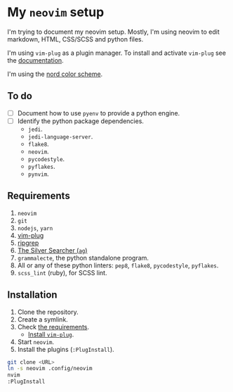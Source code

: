 # My `neovim` setup

I'm trying to document my neovim setup. Mostly, I'm using neovim to edit
markdown, HTML, CSS/SCSS and python files.

I'm using `vim-plug` as a plugin manager. To install and activate `vim-plug`
see the [documentation][1].

I'm using the [nord color scheme][5].

## To do

- [ ] Document how to use `pyenv` to provide a python engine.
- [ ] Identify the python package dependencies.
  - `jedi`.
  - `jedi-language-server`.
  - `flake8`.
  - `neovim`.
  - `pycodestyle`.
  - `pyflakes`.
  - `pynvim`.

## Requirements

1. `neovim`
1. `git`
1. `nodejs`, `yarn`
1. [vim-plug][1]
1. [ripgrep][2]
1. [The Silver Searcher (`ag`)][3]
1. `grammalecte`, the python standalone program.
1. All or any of these python linters: `pep8`, `flake8`, `pycodestyle`,
   `pyflakes`.
1. `scss_lint` (ruby), for SCSS lint.

## Installation

1. Clone the repository.
1. Create a symlink.
1. Check [the requirements][4].
    - [Install `vim-plug`][7].
1. Start `neovim`.
1. Install the plugins (`:PlugInstall`).

``` bash
git clone <URL>
ln -s neovim .config/neovim
nvim
:PlugInstall
```

[1]: https://github.com/junegunn/vim-plug
[2]: https://github.com/BurntSushi/ripgrep
[3]: https://github.com/ggreer/the_silver_searcher
[4]: /requirements
[5]: https://www.nordtheme.com/ports/vim
[7]: https://github.com/junegunn/vim-plug#installation
